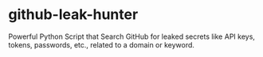 # github-leak-hunter
Powerful Python Script that Search GitHub for leaked secrets like API keys, tokens, passwords, etc., related to a domain or keyword.
